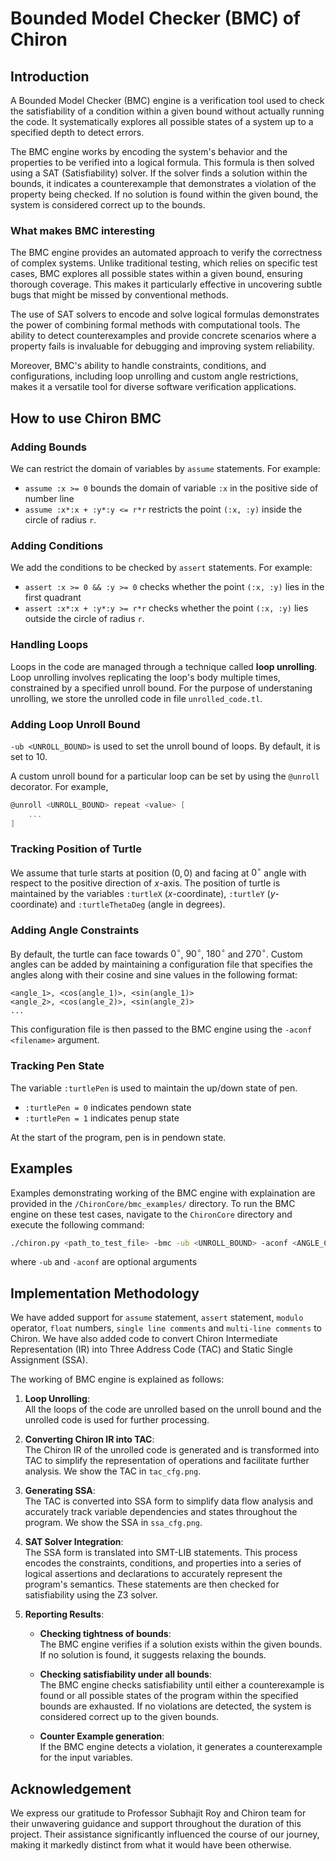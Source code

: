 # Bounded Model Checker (BMC) of Chiron

## Introduction

A Bounded Model Checker (BMC) engine is a verification tool used to check the satisfiability of a condition within a given bound without actually running the code. It systematically explores all possible states of a system up to a specified depth to detect errors.

The BMC engine works by encoding the system's behavior and the properties to be verified into a logical formula. This formula is then solved using a SAT (Satisfiability) solver. If the solver finds a solution within the bounds, it indicates a counterexample that demonstrates a violation of the property being checked. If no solution is found within the given bound, the system is considered correct up to the bounds.

### What makes BMC interesting

The BMC engine provides an automated approach to verify the correctness of complex systems. Unlike traditional testing, which relies on specific test cases, BMC explores all possible states within a given bound, ensuring thorough coverage. This makes it particularly effective in uncovering subtle bugs that might be missed by conventional methods.

The use of SAT solvers to encode and solve logical formulas demonstrates the power of combining formal methods with computational tools. The ability to detect counterexamples and provide concrete scenarios where a property fails is invaluable for debugging and improving system reliability.

Moreover, BMC's ability to handle constraints, conditions, and configurations, including loop unrolling and custom angle restrictions, makes it a versatile tool for diverse software verification applications.

## How to use Chiron BMC

### Adding Bounds 
We can restrict the domain of variables by `assume` statements. For example:
- `assume :x >= 0` bounds the domain of variable `:x` in the positive side of number line
- `assume :x*:x + :y*:y <= r*r` restricts the point `(:x, :y)` inside the circle of radius `r`.

### Adding Conditions
We add the conditions to be checked by `assert` statements. For example:
- `assert :x >= 0 && :y >= 0` checks whether the point `(:x, :y)` lies in the first quadrant
- `assert :x*:x + :y*:y >= r*r` checks whether the point `(:x, :y)` lies outside the circle of radius `r`.

### Handling Loops

Loops in the code are managed through a technique called **loop unrolling**. Loop unrolling involves replicating the loop's body multiple times, constrained by a specified unroll bound. For the purpose of understaning unrolling, we store the unrolled code in file `unrolled_code.tl`.

### Adding Loop Unroll Bound
`-ub <UNROLL_BOUND>` is used to set the unroll bound of loops. By default, it is set to 10.

A custom unroll bound for a particular loop can be set by using the `@unroll` decorator. For example,
```c
@unroll <UNROLL_BOUND> repeat <value> [
    ...
]
```

### Tracking Position of Turtle
We assume that turle starts at position $(0, 0)$ and facing at $0^\circ$ angle with respect to the positive direction of $x$-axis. The position of turtle is maintained by the variables `:turtleX` ($x$-coordinate), `:turtleY` ($y$-coordinate) and `:turtleThetaDeg` (angle in degrees).

### Adding Angle Constraints
By default, the turtle can face towards $0^\circ$, $90^\circ$, $180^\circ$ and $270^\circ$. Custom angles can be added by maintaining a configuration file that specifies the angles along with their cosine and sine values in the following format:

```plaintext
<angle_1>, <cos(angle_1)>, <sin(angle_1)>
<angle_2>, <cos(angle_2)>, <sin(angle_2)>
...
```

This configuration file is then passed to the BMC engine using the `-aconf <filename>` argument.

### Tracking Pen State
The variable `:turtlePen` is used to maintain the up/down state of pen.
- `:turtlePen = 0` indicates pendown state
- `:turtlePen = 1` indicates penup state

At the start of the program, pen is in pendown state.

## Examples
Examples demonstrating working of the BMC engine with explaination are provided in the `/ChironCore/bmc_examples/` directory. To run the BMC engine on these test cases, navigate to the `ChironCore` directory and execute the following command:

```bash
./chiron.py <path_to_test_file> -bmc -ub <UNROLL_BOUND> -aconf <ANGLE_CONF_FILE>
```
where `-ub` and `-aconf` are optional arguments

## Implementation Methodology
We have added support for `assume` statement, `assert` statement, `modulo` operator, `float` numbers, `single line comments` and `multi-line comments` to Chiron. We have also added code to convert Chiron Intermediate Representation (IR) into Three Address Code (TAC) and Static Single Assignment (SSA).

The working of BMC engine is explained as follows:

1. **Loop Unrolling**:  
    All the loops of the code are unrolled based on the unroll bound and the unrolled code is used for further processing.

2. **Converting Chiron IR into TAC**:  
    The Chiron IR of the unrolled code is generated and is transformed into TAC to simplify the representation of operations and facilitate further analysis. We show the TAC in `tac_cfg.png`.

3. **Generating SSA**:  
    The TAC is converted into SSA form to simplify data flow analysis and accurately track variable dependencies and states throughout the program. We show the SSA in `ssa_cfg.png`.

4. **SAT Solver Integration**:  
    The SSA form is translated into SMT-LIB statements. This process encodes the constraints, conditions, and properties into a series of logical assertions and declarations to accurately represent the program's semantics. These statements are then checked for satisfiability using the Z3 solver.

5. **Reporting Results**:  
    - **Checking tightness of bounds**:  
        The BMC engine verifies if a solution exists within the given bounds. If no solution is found, it suggests relaxing the bounds.

    - **Checking satisfiability under all bounds**:  
        The BMC engine checks satisfiability until either a counterexample is found or all possible states of the program within the specified bounds are exhausted. If no violations are detected, the system is considered correct up to the given bounds.

    - **Counter Example generation**:  
        If the BMC engine detects a violation, it generates a counterexample for the input variables.

## Acknowledgement
We express our gratitude to Professor Subhajit Roy and Chiron team for their unwavering guidance and support throughout the duration of this project. Their assistance significantly influenced the course of our journey, making it markedly distinct from what it would have been otherwise.